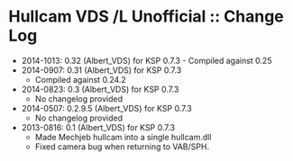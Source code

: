 # Hullcam VDS /L Unofficial :: Change Log

* 2014-1013: 0.32 (Albert_VDS) for KSP 0.7.3
		- Compiled against 0.25
* 2014-0907: 0.31 (Albert_VDS) for KSP 0.7.3
	+ Compiled against 0.24.2
* 2014-0823: 0.3 (Albert_VDS) for KSP 0.7.3
	+ No changelog provided
* 2014-0507: 0.2.9.5 (Albert_VDS) for KSP 0.7.3
	+ No changelog provided
* 2013-0816: 0.1 (Albert_VDS) for KSP 0.7.3
	+ Made Mechjeb hullcam into a single hullcam.dll
	+ Fixed camera bug when returning to VAB/SPH.